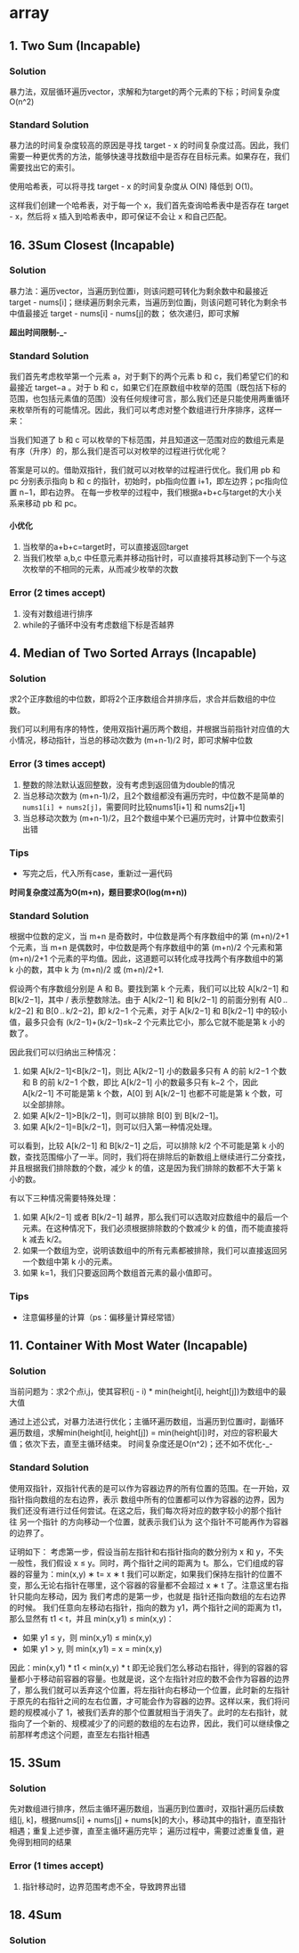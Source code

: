 # array

## 1. Two Sum (Incapable)
### Solution
暴力法，双层循环遍历vector，求解和为target的两个元素的下标；时间复杂度O(n^2)

### Standard Solution
暴力法的时间复杂度较高的原因是寻找 target - x 的时间复杂度过高。因此，我们需要一种更优秀的方法，能够快速寻找数组中是否存在目标元素。如果存在，我们需要找出它的索引。

使用哈希表，可以将寻找 target - x 的时间复杂度从 O(N) 降低到 O(1)。

这样我们创建一个哈希表，对于每一个 x，我们首先查询哈希表中是否存在 target - x，然后将 x 插入到哈希表中，即可保证不会让 x 和自己匹配。


## 16. 3Sum Closest (Incapable)
### Solution
暴力法：遍历vector，当遍历到位置i，则该问题可转化为剩余数中和最接近 target - nums[i]；继续遍历剩余元素，当遍历到位置j，则该问题可转化为剩余书中值最接近 target - nums[i] - nums[j]的数；
依次递归，即可求解

**超出时间限制-_-**

### Standard Solution
我们首先考虑枚举第一个元素 a，对于剩下的两个元素 b 和 c，我们希望它们的和最接近 target−a 。对于 b 和 c，如果它们在原数组中枚举的范围（既包括下标的范围，也包括元素值的范围）没有任何规律可言，那么我们还是只能使用两重循环来枚举所有的可能情况。因此，我们可以考虑对整个数组进行升序排序，这样一来：

当我们知道了 b 和 c 可以枚举的下标范围，并且知道这一范围对应的数组元素是有序（升序）的，那么我们是否可以对枚举的过程进行优化呢？

答案是可以的。借助双指针，我们就可以对枚举的过程进行优化。我们用 pb 和 pc 分别表示指向 b 和 c 的指针，初始时，pb指向位置 i+1，即左边界；pc指向位置 n−1，即右边界。
在每一步枚举的过程中，我们根据a+b+c与target的大小关系来移动 pb 和 pc。

#### 小优化
1. 当枚举的a+b+c=target时，可以直接返回target
2. 当我们枚举 a,b,c 中任意元素并移动指针时，可以直接将其移动到下一个与这次枚举的不相同的元素，从而减少枚举的次数

### Error (2 times accept)
1. 没有对数组进行排序
2. while的子循环中没有考虑数组下标是否越界


## 4. Median of Two Sorted Arrays (Incapable)
### Solution
求2个正序数组的中位数，即将2个正序数组合并排序后，求合并后数组的中位数。

我们可以利用有序的特性，使用双指针遍历两个数组，并根据当前指针对应值的大小情况，移动指针，当总的移动次数为 (m+n-1)/2 时，即可求解中位数

### Error (3 times accept)
1. 整数的除法默认返回整数，没有考虑到返回值为double的情况
2. 当总移动次数为 (m+n-1)/2，且2个数组都没有遍历完时，中位数不是简单的`nums1[i] + nums2[j]`，需要同时比较nums1[i+1] 和 nums2[j+1]
3. 当总移动次数为 (m+n-1)/2，且2个数组中某个已遍历完时，计算中位数索引出错

### Tips
* 写完之后，代入所有case，重新过一遍代码

**时间复杂度过高为O(m+n)，题目要求O(log(m+n))**

### Standard Solution
根据中位数的定义，当 m+n 是奇数时，中位数是两个有序数组中的第 (m+n)/2+1 个元素，当 m+n 是偶数时，中位数是两个有序数组中的第 (m+n)/2 个元素和第 (m+n)/2+1 个元素的平均值。因此，这道题可以转化成寻找两个有序数组中的第 k 小的数，其中 k 为 (m+n)/2 或 (m+n)/2+1.

假设两个有序数组分别是 A 和 B。要找到第 k 个元素，我们可以比较 A[k/2−1] 和 B[k/2−1]，其中 / 表示整数除法。由于 A[k/2−1] 和 B[k/2−1] 的前面分别有 A[0 .. k/2−2] 和 B[0 .. k/2−2]，即 k/2−1 个元素，对于 A[k/2−1] 和 B[k/2−1] 中的较小值，最多只会有 (k/2−1)+(k/2−1)≤k−2 个元素比它小，那么它就不能是第 k 小的数了。

因此我们可以归纳出三种情况：
1. 如果 A[k/2−1]<B[k/2−1]，则比 A[k/2−1] 小的数最多只有 A 的前 k/2−1 个数和 B 的前 k/2−1 个数，即比 A[k/2−1] 小的数最多只有 k−2 个，因此 A[k/2−1] 不可能是第 k 个数，A[0] 到 A[k/2−1] 也都不可能是第 k 个数，可以全部排除。
2. 如果 A[k/2−1]>B[k/2−1]，则可以排除 B[0] 到 B[k/2−1]。
3. 如果 A[k/2−1]=B[k/2−1]，则可以归入第一种情况处理。

可以看到，比较 A[k/2−1] 和 B[k/2−1] 之后，可以排除 k/2 个不可能是第 k 小的数，查找范围缩小了一半。同时，我们将在排除后的新数组上继续进行二分查找，并且根据我们排除数的个数，减少 k 的值，这是因为我们排除的数都不大于第 k 小的数。

有以下三种情况需要特殊处理：
1. 如果 A[k/2−1] 或者 B[k/2−1] 越界，那么我们可以选取对应数组中的最后一个元素。在这种情况下，我们必须根据排除数的个数减少 k 的值，而不能直接将 k 减去 k/2。
2. 如果一个数组为空，说明该数组中的所有元素都被排除，我们可以直接返回另一个数组中第 k 小的元素。
3. 如果 k=1，我们只要返回两个数组首元素的最小值即可。

### Tips
* 注意偏移量的计算（ps：偏移量计算经常错）


## 11. Container With Most Water (Incapable)
### Solution
当前问题为：求2个点i,j，使其容积(j - i) * min(height[i], height[j])为数组中的最大值

通过上述公式，对暴力法进行优化；主循环遍历数组，当遍历到位置i时，副循环遍历数组，求解min(height[i], height[j]) = min(height[i])时，对应的容积最大值；依次下去，直至主循环结束。
时间复杂度还是O(n^2)；还不如不优化-_-

### Standard Solution
使用双指针，双指针代表的是可以作为容器边界的所有位置的范围。在一开始，双指针指向数组的左右边界，表示 数组中所有的位置都可以作为容器的边界，因为我们还没有进行过任何尝试。在这之后，我们每次将对应的数字较小的那个指针 往 另一个指针 的方向移动一个位置，就表示我们认为 这个指针不可能再作为容器的边界了。

证明如下：
考虑第一步，假设当前左指针和右指针指向的数分别为 x 和 y，不失一般性，我们假设 x ≤ y。同时，两个指针之间的距离为 t。那么，它们组成的容器的容量为：min(x,y) ∗ t= x ∗ t
我们可以断定，如果我们保持左指针的位置不变，那么无论右指针在哪里，这个容器的容量都不会超过 x ∗ t 了。注意这里右指针只能向左移动，因为 我们考虑的是第一步，也就是 指针还指向数组的左右边界的时候。
我们任意向左移动右指针，指向的数为 y1，两个指针之间的距离为 t1，那么显然有 t1 < t，并且 min⁡(x,y1) ≤ min⁡(x,y)：

* 如果 y1 ≤ y，则 min⁡(x,y1) ≤ min⁡(x,y)
* 如果 y1 > y, 则 min⁡(x,y1) = x = min⁡(x,y)

因此：min(x,y1) * t1 < min(x,y) * t
即无论我们怎么移动右指针，得到的容器的容量都小于移动前容器的容量。也就是说，这个左指针对应的数不会作为容器的边界了，那么我们就可以丢弃这个位置，将左指针向右移动一个位置，此时新的左指针于原先的右指针之间的左右位置，才可能会作为容器的边界。这样以来，我们将问题的规模减小了 1，被我们丢弃的那个位置就相当于消失了。此时的左右指针，就指向了一个新的、规模减少了的问题的数组的左右边界，因此，我们可以继续像之前那样考虑这个问题，直至左右指针相遇

## 15. 3Sum
### Solution
先对数组进行排序，然后主循环遍历数组，当遍历到位置i时，双指针遍历后续数组[j, k]，根据nums[i] + nums[j] + nums[k]的大小，移动其中的指针，直至指针相遇；重复上述步骤，直至主循环遍历完毕；
遍历过程中，需要过滤重复值，避免得到相同的结果

### Error (1 times accept)
1. 指针移动时，边界范围考虑不全，导致跨界出错


## 18. 4Sum
### Solution
